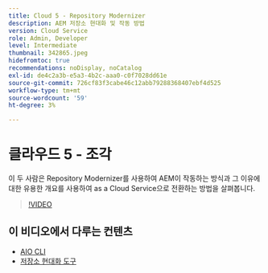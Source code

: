 ```yaml
---
title: Cloud 5 - Repository Modernizer
description: AEM 저장소 현대화 및 작동 방법
version: Cloud Service
role: Admin, Developer
level: Intermediate
thumbnail: 342865.jpeg
hidefromtoc: true
recommendations: noDisplay, noCatalog
exl-id: de4c2a3b-e5a3-4b2c-aaa0-c0f7028dd61e
source-git-commit: 726cf83f3cabe46c12abb79288368407ebf4d525
workflow-type: tm+mt
source-wordcount: '59'
ht-degree: 3%

---
```


# 클라우드 5 - 조각

이 두 사람은 Repository Modernizer를 사용하여 AEM이 작동하는 방식과 그 이유에 대한 유용한 개요를 사용하여 as a Cloud Service으로 전환하는 방법을 살펴봅니다.

>[!VIDEO](https://video.tv.adobe.com/v/342865)

## 이 비디오에서 다루는 컨텐츠

+ [AIO CLI](https://github.com/adobe/aio-cli-plugin-aem-cloud-service-migration)
+ [저장소 현대화 도구](https://github.com/adobe/aem-cloud-service-source-migration/tree/master/packages/repository-modernizer)
